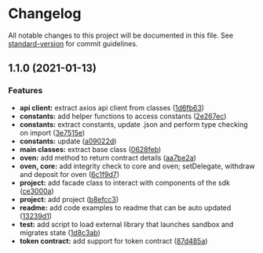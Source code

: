 # Changelog

All notable changes to this project will be documented in this file. See [standard-version](https://github.com/conventional-changelog/standard-version) for commit guidelines.

## 1.1.0 (2021-01-13)


### Features

* **api client:** extract axios api client from classes ([1d6fb63](https://github.com/dexterslabor/wxtz-sdk/commit/1d6fb6393e3ef5f0329aa7bc8b211f3e2bef2d55))
* **constants:** add helper functions to access constants ([2e267ec](https://github.com/dexterslabor/wxtz-sdk/commit/2e267ec9c13fabc21752488c726132bc83439878))
* **constants:** extract constants, update .json and perform type checking on import ([3e7515e](https://github.com/dexterslabor/wxtz-sdk/commit/3e7515e079126e387250affbc5791e78ad4c9f7d))
* **constants:** update ([a09022d](https://github.com/dexterslabor/wxtz-sdk/commit/a09022dc8ac338ec0fb89ed9e507f3a622082812))
* **main classes:** extract base class ([0628feb](https://github.com/dexterslabor/wxtz-sdk/commit/0628feb3a8e17f022d54c83d24a871d42264cb9b))
* **oven:** add method to return contract details ([aa7be2a](https://github.com/dexterslabor/wxtz-sdk/commit/aa7be2a123134632c35d1679b6e631daea4a71e2))
* **oven, core:** add integrity check to core and oven; setDelegate, withdraw and deposit for oven ([6c1f9d7](https://github.com/dexterslabor/wxtz-sdk/commit/6c1f9d7dd697fb4f1aad840bf99ea0c9b5e3a47a))
* **project:** add facade class to interact with components of the sdk ([ce3000a](https://github.com/dexterslabor/wxtz-sdk/commit/ce3000ae71c5cc795aa87ff6e7b953b7f64e505f))
* **project:** add project ([b8efcc3](https://github.com/dexterslabor/wxtz-sdk/commit/b8efcc3da7c65443d700be4dfcb8246c00959a52))
* **readme:** add code examples to readme that can be auto updated ([13239d1](https://github.com/dexterslabor/wxtz-sdk/commit/13239d1a3ff4c069072f74f2c0d15f7fdd861143))
* **test:** add script to load external library that launches sandbox and migrates state ([1d8c3ab](https://github.com/dexterslabor/wxtz-sdk/commit/1d8c3abf7d44f4064bb21cf85c10e4efde73e0e3))
* **token contract:** add support for token contract ([87d485a](https://github.com/dexterslabor/wxtz-sdk/commit/87d485a80533273e597a93779283557c6eab8bdf))
